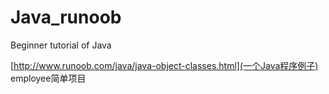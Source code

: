 # Java_runoob
Beginner tutorial of Java

[http://www.runoob.com/java/java-object-classes.html](一个Java程序例子) employee简单项目
